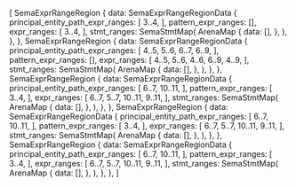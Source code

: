 [
    SemaExprRangeRegion {
        data: SemaExprRangeRegionData {
            principal_entity_path_expr_ranges: [
                3..4,
            ],
            pattern_expr_ranges: [],
            expr_ranges: [
                3..4,
            ],
            stmt_ranges: SemaStmtMap(
                ArenaMap {
                    data: [],
                },
            ),
        },
    },
    SemaExprRangeRegion {
        data: SemaExprRangeRegionData {
            principal_entity_path_expr_ranges: [
                4..5,
                5..6,
                6..7,
                6..9,
            ],
            pattern_expr_ranges: [],
            expr_ranges: [
                4..5,
                5..6,
                4..6,
                6..9,
                4..9,
            ],
            stmt_ranges: SemaStmtMap(
                ArenaMap {
                    data: [],
                },
            ),
        },
    },
    SemaExprRangeRegion {
        data: SemaExprRangeRegionData {
            principal_entity_path_expr_ranges: [
                6..7,
                10..11,
            ],
            pattern_expr_ranges: [
                3..4,
            ],
            expr_ranges: [
                6..7,
                5..7,
                10..11,
                9..11,
            ],
            stmt_ranges: SemaStmtMap(
                ArenaMap {
                    data: [],
                },
            ),
        },
    },
    SemaExprRangeRegion {
        data: SemaExprRangeRegionData {
            principal_entity_path_expr_ranges: [
                6..7,
                10..11,
            ],
            pattern_expr_ranges: [
                3..4,
            ],
            expr_ranges: [
                6..7,
                5..7,
                10..11,
                9..11,
            ],
            stmt_ranges: SemaStmtMap(
                ArenaMap {
                    data: [],
                },
            ),
        },
    },
    SemaExprRangeRegion {
        data: SemaExprRangeRegionData {
            principal_entity_path_expr_ranges: [
                6..7,
                10..11,
            ],
            pattern_expr_ranges: [
                3..4,
            ],
            expr_ranges: [
                6..7,
                5..7,
                10..11,
                9..11,
            ],
            stmt_ranges: SemaStmtMap(
                ArenaMap {
                    data: [],
                },
            ),
        },
    },
]
